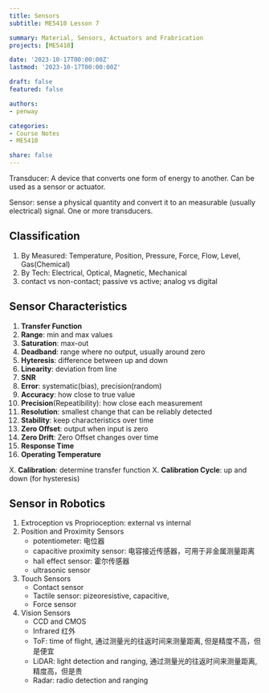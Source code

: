 ```yaml
---
title: Sensors
subtitle: ME5410 Lesson 7

summary: Material, Sensors, Actuators and Frabrication
projects: [ME5410]

date: '2023-10-17T00:00:00Z'
lastmod: '2023-10-17T00:00:00Z'

draft: false
featured: false

authors:
- penway

categories:
- Course Notes
- ME5410

share: false
---
```


Transducer: A device that converts one form of energy to another. Can be used as a sensor or actuator.

Sensor: sense a physical quantity and convert it to an measurable (usually electrical) signal. One or more transducers.

## Classification
1. By Measured: Temperature, Position, Pressure, Force, Flow, Level, Gas(Chemical)
2. By Tech: Electrical, Optical, Magnetic, Mechanical
3. contact vs non-contact; passive vs active; analog vs digital

## Sensor Characteristics
1. **Transfer Function**
2. **Range**: min and max values
3. **Saturation**: max-out
4. **Deadband**: range where no output, usually around zero
5. **Hyteresis**: difference between up and down
6. **Linearity**: deviation from line
7. **SNR**
8. **Error**: systematic(bias), precision(random)
9. **Accuracy**: how close to true value
10. **Precision**(Repeatibility): how close each measurement
11. **Resolution**: smallest change that can be reliably detected
12. **Stability**: keep characteristics over time
13. **Zero Offset**: output when input is zero
14. **Zero Drift**: Zero Offset changes over time
15. **Response Time**
16. **Operating Temperature**

X. **Calibration**: determine transfer function
X. **Calibration Cycle**: up and down (for hysteresis)

## Sensor in Robotics
1. Extroception vs Proprioception: external vs internal
2. Position and Proximity Sensors
    - potentiometer: 电位器
    - capacitive proximity sensor: 电容接近传感器，可用于非金属测量距离
    - hall effect sensor: 霍尔传感器
    - ultrasonic sensor
3. Touch Sensors
    - Contact sensor
    - Tactile sensor: pizeoresistive, capacitive, 
    - Force sensor
4. Vision Sensors
    - CCD and CMOS
    - Infrared 红外
    - ToF: time of flight, 通过测量光的往返时间来测量距离, 但是精度不高，但是便宜
    - LiDAR: light detection and ranging, 通过测量光的往返时间来测量距离, 精度高，但是贵
    - Radar: radio detection and ranging